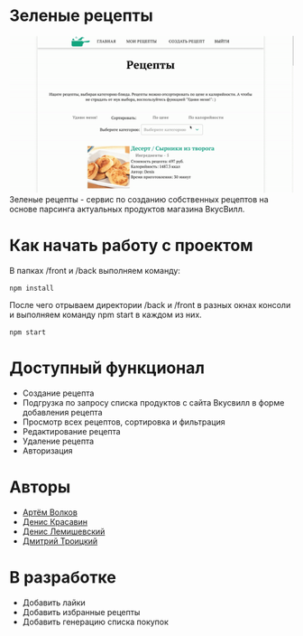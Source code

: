 # Зеленые рецепты
![alt text](./readme_screenshot.gif)
Зеленые рецепты - сервис по созданию собственных рецептов на основе парсинга актуальных продуктов магазина ВкусВилл.

# Как начать работу с проектом
В папках /front и  /back выполняем команду:
```
npm install
```
После чего отрываем директории /back и /front в разных окнах консоли и выполняем команду npm start в каждом из них.
```
npm start
```

# Доступный функционал
* Создание рецепта
* Подгрузка по запросу списка продуктов с сайта Вкусвилл в форме добавления рецепта
* Просмотр всех рецептов, сортировка и фильтрация 
* Редактирование рецепта
* Удаление рецепта
* Авторизация

# Авторы
<ul>
<li><a href="https://github.com/ArtVolchara">Артём Волков</a></li>
<li><a href="https://github.com/debbes">Денис Красавин</a></li>
 <li><a href="https://github.com/lemishevsky">Денис Лемишевский</a></li>
<li><a href="https://github.com/mitrafantos">Дмитрий Троицкий</a></li>
</ul>

# В разработке
* Добавить лайки
* Добавить избранные рецепты
* Добавить генерацию списка покупок
